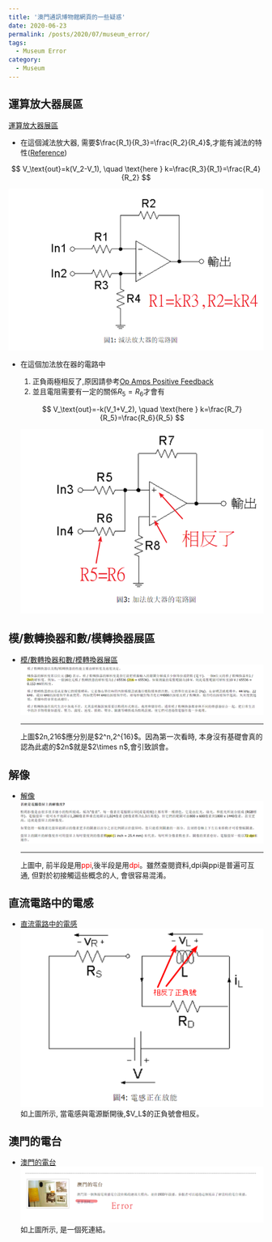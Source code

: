 ```yaml
---
title: '澳門通訊博物館網頁的一些疑惑'
date: 2020-06-23
permalink: /posts/2020/07/museum_error/
tags:
  - Museum Error
category:
  - Museum
---
```


## 運算放大器展區
[運算放大器展區](http://www.cmm.gov.mo/chi/exhibition/secondfloor/MoreInfo/2_17_1_OpAmpLab.html)
  - 在這個減法放大器, 需要$\frac{R_1}{R_3}=\frac{R_2}{R_4}$,才能有減法的特性([Reference](https://ocw.mit.edu/courses/electrical-engineering-and-computer-science/6-002-circuits-and-electronics-spring-2007/video-lectures/6002_l20.pdf))

  $$
  V_\text{out}=k(V_2-V_1), \quad \text{here } k=\frac{R_3}{R_1}=\frac{R_4}{R_2}
  $$

  <div style="text-align:center" id="image2"><img src="/images/meseum/error/2.png" /></div>

  - 在這個加法放在器的電路中 
    1. 正負兩極相反了,原因請參考[Op Amps Positive Feedback](https://ocw.mit.edu/courses/electrical-engineering-and-computer-science/6-002-circuits-and-electronics-spring-2007/video-lectures/6002_l21.pdf)  
    2. 並且電阻需要有一定的關係$R_5=R_6$才會有

    $$
    V_\text{out}=-k(V_1+V_2), \quad \text{here } k=\frac{R_7}{R_5}=\frac{R_6}{R_5}
    $$

    <div style="text-align:center" id="image1"><img src="/images/meseum/error/1.png" /></div>



## 模/數轉換器和數/模轉換器展區
-  [模/數轉換器和數/模轉換器展區](http://www.cmm.gov.mo/chi/exhibition/secondfloor/MoreInfo/ADConverter.html)
    <div style="text-align:center" id="image2"><img src="/images/meseum/error/5.png" /></div>
    <hr>
    上圖$2n,216$應分別是$2^n,2^{16}$。因為第一次看時, 本身沒有基礎會真的認為此處的$2n$就是$2\times n$,會引致誤會。

## 解像
-  [解像](http://www.cmm.gov.mo/chi/exhibition/secondfloor/MoreInfo/2_7_5_Resolution.html)
    <div style="text-align:center" id="image6"><img src="/images/meseum/error/6.png" /></div>
    <hr>
    上圖中, 前半段是用<span style="color:red">ppi</span>,後半段是用<span style="color:red">dpi</span>。雖然查閱資料,dpi與ppi是普遍可互通, 但對於初接觸這些概念的人, 會很容易混淆。

## 直流電路中的電感
-  [直流電路中的電感](http://www.cmm.gov.mo/chi/exhibition/secondfloor/MoreInfo/2_3_6_ResistanceInductance.html)
    <div style="text-align:center" id="image7"><img src="/images/meseum/error/7.png" /></div>
    如上圖所示, 當電感與電源斷開後,$V_L$的正負號會相反。

## 澳門的電台
- [澳門的電台](http://www.cmm.gov.mo/chi/exhibition/secondfloor/broadcasting.html)
    <div style="text-align:center" id="image3"><img src="/images/meseum/error/3.png" /></div>
    如上圖所示, 是一個死連結。